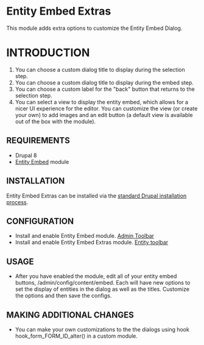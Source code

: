 # Entity Embed Extras

This module adds extra options to customize the Entity Embed Dialog.

# INTRODUCTION

1) You can choose a custom dialog title to display during the selection step.
2) You can choose a custom dialog title to display during the embed step.
3) You can choose a custom label for the "back" button that returns to the
selection step.
4) You can select a view to display the entity embed, which allows for a
nicer UI experience for the editor. You can customize the view (or create
your own) to add images and an edit button (a default view is available out
of the box with the module).

## REQUIREMENTS

* Drupal 8
* [Entity Embed](https://www.drupal.org/project/entity_embed) module

## INSTALLATION

Entity Embed Extras can be installed via the
[standard Drupal installation process](http://drupal.org/node/895232).

## CONFIGURATION

* Install and enable Entity Embed module.
  [Admin Toolbar](https://www.drupal.org/project/entity_embed)
* Install and enable Entity Embed Extras module.
  [Entity toolbar](https://www.drupal.org/project/entity_embed_extras)

## USAGE

* After you have enabled the module, edit all of your entity embed buttons, 
/admin/config/content/embed.  Each will have new options to set the display
of entities in the dialog as well as the titles.  Customize the options
and then save the configs.

## MAKING ADDITIONAL CHANGES

* You can make your own customizations to the the dialogs using hook
hook_form_FORM_ID_alter() in a custom module.
